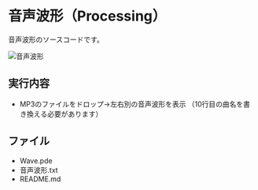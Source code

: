 # 音声波形（Processing）
音声波形のソースコードです。

![音声波形](https://user-images.githubusercontent.com/84171334/232210077-59644b8e-1843-4b4b-ab8b-2c0492b748c9.jpg)

## 実行内容
- MP3のファイルをドロップ→左右別の音声波形を表示
（10行目の曲名を書き換える必要があります）

## ファイル
- Wave.pde
- 音声波形.txt
- README.md

